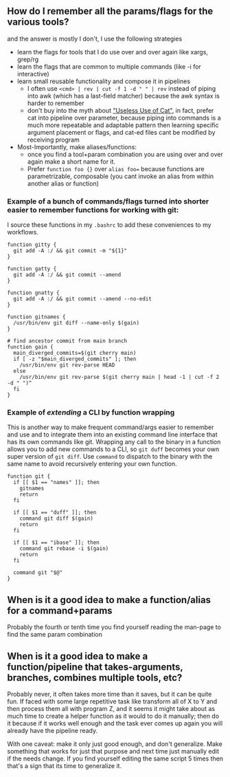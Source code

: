 ## How do I remember all the params/flags for the various tools?
and the answer is mostly I don't,  I use the following strategies

* learn the flags for tools that I do use over and over again like xargs, grep/rg
* learn the flags that are common to multiple commands (like -i for interactive)
* learn small reusable functionality and compose it in pipelines
  * I often use `<cmd> | rev | cut -f 1 -d " " | rev` instead of piping into awk (which has a last-field matcher) because the awk syntax is harder to remember
  * don't buy into the myth about ["Useless Use of Cat"](https://blog.sanctum.geek.nz/useless-use-of-cat/),  in fact, prefer cat into pipeline over parameter,  because piping into commands is a much more repeatable and adaptable pattern then learning specific argument placement or flags, and cat-ed files cant be modified by receiving program
* Most-Importantly,  make aliases/functions:
  * once you find a tool+param combination you are using over and over again make a short name for it.
  * Prefer `function foo {}` over `alias foo=` because functions are parametrizable, composable (you cant invoke an alias from within another alias or function)
 
### Example of a bunch of commands/flags turned into shorter easier to remember functions for working with git:

I source these functions in my `.bashrc` to add these conveniences to my workflows.

```
function gitty {
  git add -A :/ && git commit -m "${1}"
}

function gatty {
  git add -A :/ && git commit --amend
}

function gnatty {
  git add -A :/ && git commit --amend --no-edit
}

function gitnames {
  /usr/bin/env git diff --name-only $(gain)
}

# find ancestor commit from main branch
function gain {
  main_diverged_commits=$(git cherry main)
  if [ -z "$main_diverged_commits" ]; then
    /usr/bin/env git rev-parse HEAD
  else
    /usr/bin/env git rev-parse $(git cherry main | head -1 | cut -f 2 -d " ")^
  fi
}
```

### Example of *extending* a CLI by function wrapping

This is another way to make frequent command/args easier to remember and use and to integrate them into an existing command line interface
that has its own commands like git. 
Wrapping any call to the binary in a function allows you to add new commands to a CLI, so `git duff` becomes your own super version of `git diff`.
Use `command` to dispatch to the binary with the same name to avoid recursively entering your own function.


```
function git {
  if [[ $1 == "names" ]]; then
    gitnames
    return
  fi

  if [[ $1 == "duff" ]]; then
    command git diff $(gain)
    return
  fi

  if [[ $1 == "ibase" ]]; then
    command git rebase -i $(gain)
    return
  fi

  command git "$@"
}

```

## When is it a good idea to make a function/alias for a command+params
Probably the fourth or tenth time you find yourself reading the man-page to find
the same param combination

## When is it a good idea to make a function/pipeline that takes-arguments, branches, combines multiple tools, etc?
Probably never, it often takes more time than it saves, but it can be quite fun.
If faced with some large repetitive task like transform all of X to Y and then
process them all with program Z,  and it seems it might take about as much time
to create a helper function as it would to do it manually;   then do it because
if it works well enough and the task ever comes up again you will already have
the pipeline ready.

With one caveat: make it only just good enough, and don't generalize.  Make
something that works for just that purpose and next time just manually edit if
the needs change.  If you find yourself editing the same script 5 times then
that's a sign that its time to generalize it.
